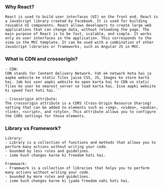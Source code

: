 
### Why React? 
```React is used to build user interfaces (UI) on the front end. React is a JavaScript library created by Facebook. It is used for building reusable UI components. React allows developers to create large web applications that can change data, without reloading the page. The main purpose of React is to be fast, scalable, and simple. It works only on user interfaces in the application. This corresponds to the view in the MVC template. It can be used with a combination of other JavaScript libraries or frameworks, such as Angular JS in MVC.```

### What is CDN and crossorigin?
    - CDN:
    CDN stands for Content Delivery Network. Yah ek network hota hai jo aapke website ke static files jaise CSS, JS, Images ko store karta hai. Jab koi user aapki website ko open karta hai to CDN us static files ko user ke nearest server se load karta hai. Isse aapki website ki speed fast hoti hai.```

    - Crossorigin attribute:
    The crossorigin attribute is a CORS (Cross-Origin Resource Sharing) setting that can be added to elements such as <img>, <video>, <audio>, <link>, <script>, and <style>. This attribute allows you to configure the CORS settings for those elements.

### Library vs Framework?
    Library:
    - Library is a collection of functions and methods that allows you to perform many actions without writing your code. 
    - bounded by less rules and guidelines.
    - isme kuch changes karne ki freedom hoti hai.
    
    Framework:
    - Framework is a collection of libraries that helps you to perform many actions without writing your code.
    - bounded by more rules and guidelines.
    - isme kuch changes karne ki jyada freedom nahi hoti hai.
